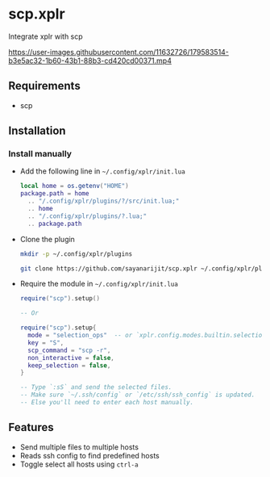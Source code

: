 # scp.xplr

Integrate xplr with scp

https://user-images.githubusercontent.com/11632726/179583514-b3e5ac32-1b60-43b1-88b3-cd420cd00371.mp4

## Requirements

- scp

## Installation

### Install manually

- Add the following line in `~/.config/xplr/init.lua`

  ```lua
  local home = os.getenv("HOME")
  package.path = home
    .. "/.config/xplr/plugins/?/src/init.lua;"
    .. home
    .. "/.config/xplr/plugins/?.lua;"
    .. package.path
  ```

- Clone the plugin

  ```bash
  mkdir -p ~/.config/xplr/plugins

  git clone https://github.com/sayanarijit/scp.xplr ~/.config/xplr/plugins/scp
  ```

- Require the module in `~/.config/xplr/init.lua`

  ```lua
  require("scp").setup()

  -- Or

  require("scp").setup{
    mode = "selection_ops"  -- or `xplr.config.modes.builtin.selection_ops`
    key = "S",
    scp_command = "scp -r",
    non_interactive = false,
    keep_selection = false,
  }

  -- Type `:sS` and send the selected files.
  -- Make sure `~/.ssh/config` or `/etc/ssh/ssh_config` is updated.
  -- Else you'll need to enter each host manually.
  ```

## Features

- Send multiple files to multiple hosts
- Reads ssh config to find predefined hosts
- Toggle select all hosts using `ctrl-a`
